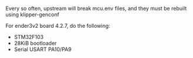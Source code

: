 Every so often, upstream will break mcu.env files, and they must be rebuilt using klipper-genconf

For ender3v2 board 4.2.7, do the following:
- STM32F103
- 28KiB bootloader
- Serial USART PA10/PA9

